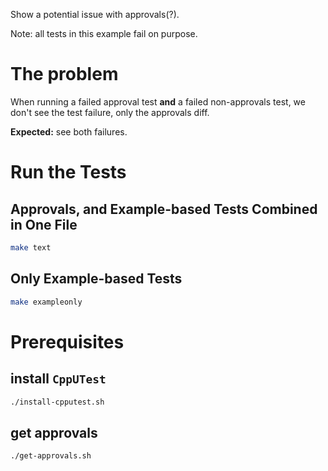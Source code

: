 Show a potential issue with approvals(?).

Note: all tests in this example fail on purpose.


# The problem

When running a failed approval test **and** a failed non-approvals test, we don't see the test failure, only the approvals diff.

**Expected:** see both failures.



# Run the Tests

## Approvals, and Example-based Tests Combined in One File
```sh
make text
```

## Only Example-based Tests
```sh
make exampleonly
```

# Prerequisites

## install `CppUTest`
```sh
./install-cpputest.sh
```

## get approvals
```sh
./get-approvals.sh
```
